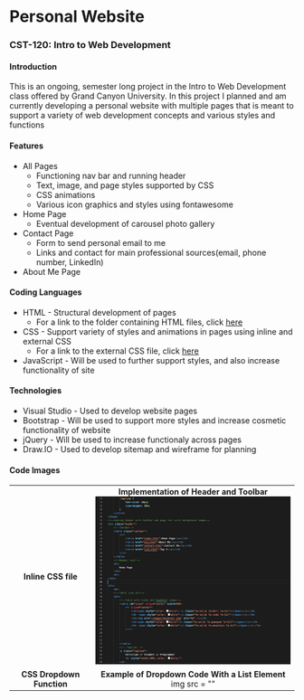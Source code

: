 # Personal Website
### CST-120: Intro to Web Development
#### Introduction
This is an ongoing, semester long project in the Intro to Web Development class offered by Grand Canyon University. In this project I planned and am currently developing a personal website with multiple pages that is meant to support a variety of web development concepts and various styles and functions

#### Features
* All Pages
  * Functioning nav bar and running header
  * Text, image, and page styles supported by CSS
  * CSS animations
  * Various icon graphics and styles using fontawesome
* Home Page
  * Eventual development of carousel photo gallery
* Contact Page
  * Form to send personal email to me 
  * Links and contact for main professional sources(email, phone number, LinkedIn)
* About Me Page
#### Coding Languages
* HTML - Structural development of pages
  * For a link to the folder containing HTML files, click [here](https://github.com/logan-campbell27/personal-website/tree/main/html-files)
* CSS - Support variety of styles and animations in pages using inline and external CSS
  * For a link to the external CSS file, click [here](https://github.com/logan-campbell27/personal-website/blob/main/css/my.css)
* JavaScript - Will be used to further support styles, and also increase functionality of site

#### Technologies
* Visual Studio - Used to develop website pages
* Bootstrap - Will be used to support more styles and increase cosmetic functionality of website
* jQuery - Will be used to increase functionaly across pages
* Draw.IO -  Used to develop sitemap and wireframe for planning

#### Code Images 

<table>
    <tr>
        <td align = "center"><b>Inline CSS file</b></br></td>
        <td align = "center"><b>Implementation of Header and Toolbar</b></br><img src = "https://github.com/logan-campbell27/personal-website/blob/main/planning-files/homepage.jpg"></td>
    </tr>
    <tr>
        <td align = "center"><b>CSS Dropdown Function</b></br></td>
        <td align = "center"><b>Example of Dropdown Code With a List Element</b></br>img src = ""</td>
    </tr>
</table>


